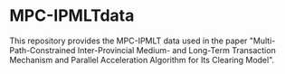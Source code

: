 # MPC-IPMLTdata
This repository provides the MPC-IPMLT data used in the paper "Multi-Path-Constrained Inter-Provincial Medium- and Long-Term Transaction Mechanism and Parallel Acceleration Algorithm for Its Clearing Model".
